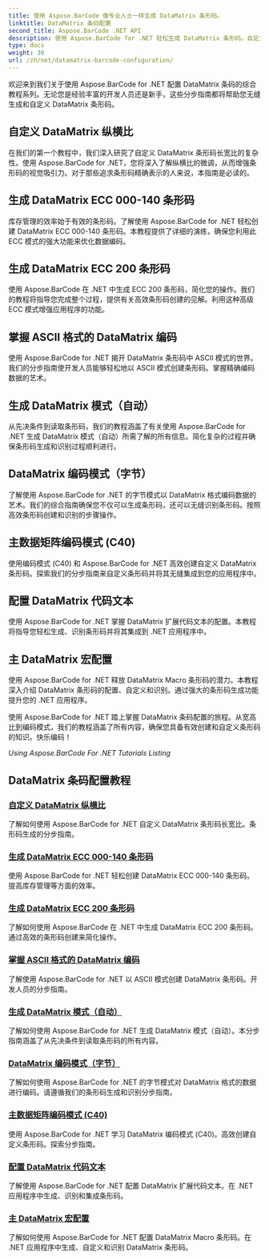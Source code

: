 ```yaml
---
title: 使用 Aspose.BarCode 像专业人士一样生成 DataMatrix 条形码。
linktitle: DataMatrix 条码配置
second_title: Aspose.BarCode .NET API
description: 使用 Aspose.BarCode for .NET 轻松生成 DataMatrix 条形码。自定义宽高比、ECC 模式、编码等。提高条形码创建效率。
type: docs
weight: 30
url: /zh/net/datamatrix-barcode-configuration/
---
```



欢迎来到我们关于使用 Aspose.BarCode for .NET 配置 DataMatrix 条码的综合教程系列。无论您是经验丰富的开发人员还是新手，这些分步指南都将帮助您无缝生成和自定义 DataMatrix 条形码。

## 自定义 DataMatrix 纵横比

在我们的第一个教程中，我们深入研究了自定义 DataMatrix 条形码长宽比的复杂性。使用 Aspose.BarCode for .NET，您将深入了解纵横比的微调，从而增强条形码的视觉吸引力。对于那些追求条形码精确表示的人来说，本指南是必读的。

## 生成 DataMatrix ECC 000-140 条形码

库存管理的效率始于有效的条形码。了解使用 Aspose.BarCode for .NET 轻松创建 DataMatrix ECC 000-140 条形码。本教程提供了详细的演练，确保您利用此 ECC 模式的强大功能来优化数据编码。

## 生成 DataMatrix ECC 200 条形码

使用 Aspose.BarCode 在 .NET 中生成 ECC 200 条形码，简化您的操作。我们的教程将指导您完成整个过程，提供有关高效条形码创建的见解。利用这种高级 ECC 模式增强应用程序的功能。

## 掌握 ASCII 格式的 DataMatrix 编码

使用 Aspose.BarCode for .NET 揭开 DataMatrix 条形码中 ASCII 模式的世界。我们的分步指南使开发人员能够轻松地以 ASCII 模式创建条形码。掌握精确编码数据的艺术。

## 生成 DataMatrix 模式（自动）

从先决条件到读取条形码，我们的教程涵盖了有关使用 Aspose.BarCode for .NET 生成 DataMatrix 模式（自动）所需了解的所有信息。简化复杂的过程并确保条形码生成和识别过程顺利进行。

## DataMatrix 编码模式（字节）

了解使用 Aspose.BarCode for .NET 的字节模式以 DataMatrix 格式编码数据的艺术。我们的综合指南确保您不仅可以生成条形码，还可以无缝识别条形码。按照高效条形码创建和识别的步骤操作。

## 主数据矩阵编码模式 (C40)

使用编码模式 (C40) 和 Aspose.BarCode for .NET 高效创建自定义 DataMatrix 条形码。探索我们的分步指南来自定义条形码并将其无缝集成到您的应用程序中。

## 配置 DataMatrix 代码文本

使用 Aspose.BarCode for .NET 掌握 DataMatrix 扩展代码文本的配置。本教程将指导您轻松生成、识别条形码并将其集成到 .NET 应用程序中。

## 主 DataMatrix 宏配置

使用 Aspose.BarCode for .NET 释放 DataMatrix Macro 条形码的潜力。本教程深入介绍 DataMatrix 条形码的配置、自定义和识别。通过强大的条形码生成功能提升您的 .NET 应用程序。

使用 Aspose.BarCode for .NET 踏上掌握 DataMatrix 条码配置的旅程。从宽高比到编码模式，我们的教程涵盖了所有内容，确保您具备有效创建和自定义条形码的知识。快乐编码！

*Using Aspose.BarCode For .NET Tutorials Listing*
## DataMatrix 条码配置教程
### [自定义 DataMatrix 纵横比](./datamatrix-aspect-ratio-customization/)
了解如何使用 Aspose.BarCode for .NET 自定义 DataMatrix 条形码长宽比。条形码生成的分步指南。
### [生成 DataMatrix ECC 000-140 条形码](./datamatrix-ecc-000-140-configuration/)
使用 Aspose.BarCode for .NET 轻松创建 DataMatrix ECC 000-140 条形码。提高库存管理等方面的效率。
### [生成 DataMatrix ECC 200 条形码](./datamatrix-ecc-200-configuration/)
了解如何使用 Aspose.BarCode 在 .NET 中生成 DataMatrix ECC 200 条形码。通过高效的条形码创建来简化操作。
### [掌握 ASCII 格式的 DataMatrix 编码](./datamatrix-encoding-mode-ascii/)
了解使用 Aspose.BarCode for .NET 以 ASCII 模式创建 DataMatrix 条形码。开发人员的分步指南。
### [生成 DataMatrix 模式（自动）](./datamatrix-encoding-mode-auto/)
了解如何使用 Aspose.BarCode for .NET 生成 DataMatrix 模式（自动）。本分步指南涵盖了从先决条件到读取条形码的所有内容。
### [DataMatrix 编码模式（字节）](./datamatrix-encoding-mode-bytes/)
了解如何使用 Aspose.BarCode for .NET 的字节模式对 DataMatrix 格式的数据进行编码。请遵循我们的条形码生成和识别分步指南。
### [主数据矩阵编码模式 (C40)](./datamatrix-encoding-mode-c40/)
使用 Aspose.BarCode for .NET 学习 DataMatrix 编码模式 (C40)。高效创建自定义条形码。探索分步指南。
### [配置 DataMatrix 代码文本](./datamatrix-extended-code-text-configuration/)
了解使用 Aspose.BarCode for .NET 配置 DataMatrix 扩展代码文本。在 .NET 应用程序中生成、识别和集成条形码。
### [主 DataMatrix 宏配置](./datamatrix-macro-configuration/)
了解如何使用 Aspose.BarCode for .NET 配置 DataMatrix Macro 条形码。在 .NET 应用程序中生成、自定义和识别 DataMatrix 条形码。